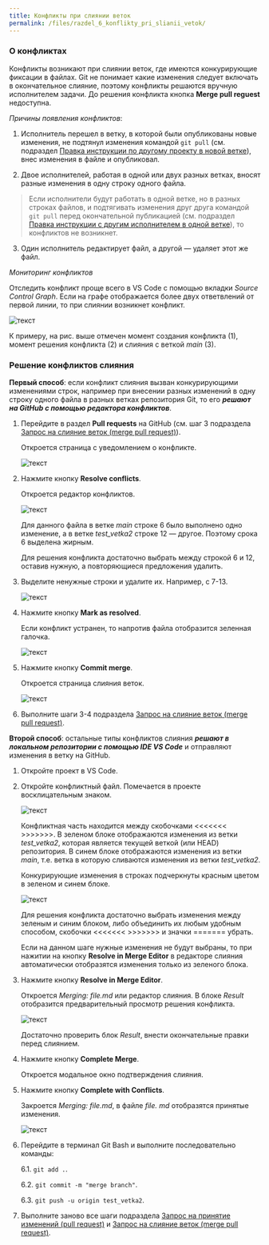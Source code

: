 ```yaml
---
title: Конфликты при слиянии веток
permalink: /files/razdel_6_konflikty_pri_slianii_vetok/
---
```



<h3 id="o_konfliktah">О конфликтах</h3>

Конфликты возникают при слиянии веток, где имеются конкурирующие фиксации в файлах. Git не понимает какие изменения следует включать в окончательное слияние, поэтому конфликты решаются вручную исполнителем задачи. До решения конфликта кнопка **Merge pull reguest** недоступна.

*Причины появления конфликтов*:

1. Исполнитель перешел в ветку, в которой были опубликованы новые изменения, не подтянул изменения командой `git pull` (см. подраздел [Правка инструкции по другому проекту в новой ветке](/primery/files/razdel_7_szenarii_raboty_s_git/)), внес изменения в файле и опубликовал.

2. Двое исполнителей, работая в одной или двух разных ветках, вносят разные изменения в одну строку одного файла.  

> Если исполнители будут работать в одной ветке, но в разных строках файлов, и подтягивать изменения друг друга командой `git pull` перед окончательной публикацией (см. подраздел [Правка инструкции с другим исполнителем в одной ветке](/primery/files/razdel_7_szenarii_raboty_s_git/)), то конфликтов не возникнет.
>

3. Один исполнитель редактирует файл, а другой — удаляет этот же файл. 

*Мониторинг конфликтов*

Отследить конфликт проще всего в VS Code с помощью вкладки *Source Control Graph*. Если на графе отображается более двух ответвлений от первой линии, то при слиянии возникнет конфликт.

 ![текст](images/konflict_na_grafe.png)

К примеру, на рис. выше отмечен момент создания конфликта (1), момент решения конфликта (2) и слияния с веткой *main* (3).

<h3 id="reshenie_konfliktov_sliania">Решение конфликтов слияния</h3>

**Первый способ**: если конфликт слияния вызван конкурирующими изменениями строк, например при внесении разных изменений в одну строку одного файла в разных ветках репозитория Git, то его _**решают на GitHub с помощью редактора конфликтов**_.

1. Перейдите в раздел **Pull requests** на GitHub (см. шаг 3 подраздела [Запрос на слияние веток (merge pull request)](/primery/files/razdel_5_rabota_s_udalenym_repozitoriem/)).

   Откроется страница с уведомлением о конфликте.

   ![текст](images/uvedomlenie_o_konflikte.png)

2. Нажмите кнопку **Resolve conflicts**.

   Откроется редактор конфликтов.

   ![текст](images/redaktor_konfliktov.png)

   Для данного файла в ветке *main* строке 6 было выполнено одно изменение, а в ветке *test_vetka2* строке 12 — другое. Поэтому срока 6 выделена жирным.

   Для решения конфликта достаточно выбрать между строкой 6 и 12, оставив нужную, а повторяющиеся предложения удалить.

3. Выделите ненужные строки и удалите их. Например, с 7-13.

   ![текст](images/reshenie_konflikta.png)

4. Нажмите кнопку **Mark as resolved**.
   
   Если конфликт устранен, то напротив файла отобразится зеленная галочка.

   ![текст](images/konflikt_reshen.png)

5. Нажмите кнопку **Commit merge**.

   Откроется cтраница слияния веток.

   ![текст](images/zapros_na_slianie_bez_konflikta.png)

6. Выполните шаги 3-4 подраздела [Запрос на слияние веток (merge pull request)](/primery/files/razdel_5_rabota_s_udalenym_repozitoriem/).

**Второй способ**: остальные типы конфликтов слияния _**решают в локальном репозитории с помощью IDE VS Code**_ и отправляют изменения в ветку на GitHub.
   
1. Откройте проект в VS Code.

2. Откройте конфликтный файл. Помечается в проекте восклицательным знаком.

   ![текст](images/konflikt_fail.png)

   Конфликтная часть находится между скобочками <<<<<<< >>>>>>>. В зеленом блоке отображаются изменения из ветки *test_vetka2*, которая является текущей веткой (или HEAD) репозитория. В синем блоке отображаются изменения из ветки *main*, т.е. ветка в которую сливаются изменения из ветки *test_vetka2*.

   Конкурирующие изменения в строках подчеркнуты красным цветом в зеленом и синем блоке.

   ![текст](images/konflikt_bloki.png)

   Для решения конфликта достаточно выбрать изменения между зеленым и синим блоком, либо объединить их любым удобным способом, скобочки <<<<<<< >>>>>>> и значки ======= убрать.

   Если на данном шаге нужные изменения не будут выбраны, то при нажитии на кнопку **Resolve in Merge Editor** в редакторе слияния автоматически отобразятся изменения только из зеленого блока. 

3. Нажмите кнопку **Resolve in Merge Editor**.

   Откроется _Merging: file.md_ или редактор слияния. В блоке _Result_ отобразится предварительный просмотр решения конфликта.

   ![текст](images/konflikt_predfreshenie.png)

   Достаточно проверить блок _Result_, внести окончательные правки перед слиянием.

4. Нажмите кнопку **Complete Merge**.

   Откроется модальное окно подтверждения слияния.

5. Нажмите кнопку **Complete with Conflicts**.

   Закроется _Merging: file.md_, в файле _file. md_ отобразятся принятые изменения.

   ![текст](images/fail_bez_konflikta.png)

6. Перейдите в терминал Git Bash и выполните последовательно команды:

   6.1. `git add .`.
   
   6.2. `git commit -m "merge branch"`.

   6.3. `git push -u origin test_vetka2`.

7. Выполните заново все шаги подраздела [Запрос на принятие изменений (pull request)](/primery/files/razdel_5_rabota_s_udalenym_repozitoriem/) и [Запрос на слияние веток (merge pull request)](/primery/files/razdel_5_rabota_s_udalenym_repozitoriem/). 


